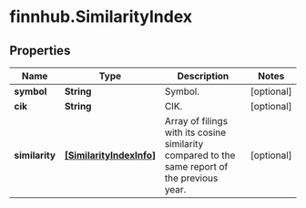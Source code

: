 # finnhub.SimilarityIndex

## Properties

Name | Type | Description | Notes
------------ | ------------- | ------------- | -------------
**symbol** | **String** | Symbol. | [optional] 
**cik** | **String** | CIK. | [optional] 
**similarity** | [**[SimilarityIndexInfo]**](SimilarityIndexInfo.md) | Array of filings with its cosine similarity compared to the same report of the previous year. | [optional] 


